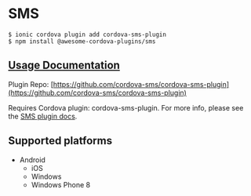 # SMS

```text
$ ionic cordova plugin add cordova-sms-plugin
$ npm install @awesome-cordova-plugins/sms
```

## [Usage Documentation](https://danielsogl.gitbook.io/awesome-cordova-plugins/plugins/sms/)

Plugin Repo: [https://github.com/cordova-sms/cordova-sms-plugin](https://github.com/cordova-sms/cordova-sms-plugin)

Requires Cordova plugin: cordova-sms-plugin. For more info, please see the [SMS plugin docs](https://github.com/cordova-sms/cordova-sms-plugin).

## Supported platforms

* Android
  * iOS
  * Windows
  * Windows Phone 8

